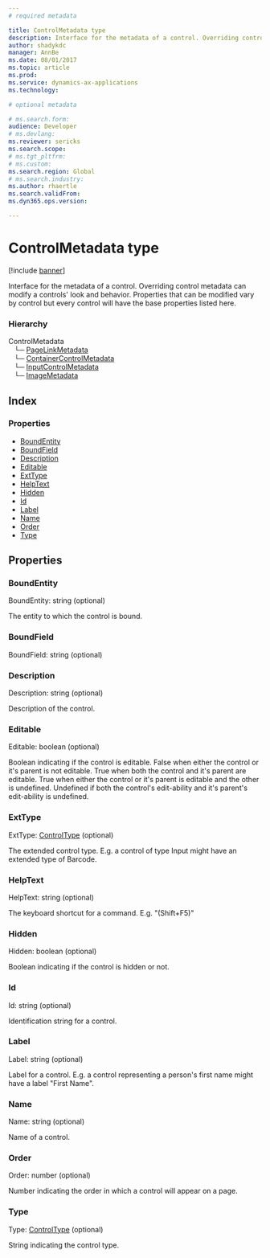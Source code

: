 ```yaml
---
# required metadata

title: ControlMetadata type
description: Interface for the metadata of a control. Overriding control metadata can modify a controls&#x27; look and behavior.
author: shadykdc
manager: AnnBe
ms.date: 08/01/2017
ms.topic: article
ms.prod: 
ms.service: dynamics-ax-applications
ms.technology: 

# optional metadata

# ms.search.form:
audience: Developer
# ms.devlang: 
ms.reviewer: sericks
ms.search.scope: 
# ms.tgt_pltfrm: 
# ms.custom:
ms.search.region: Global
# ms.search.industry: 
ms.author: rhaertle
ms.search.validFrom:
ms.dyn365.ops.version:

---
```


# ControlMetadata type

[!include [banner](../../../../includes/banner.md)]

Interface for the metadata of a control. Overriding control metadata can modify a controls' look and behavior.
Properties that can be modified vary by control but every control will have the base properties listed here.

### Hierarchy

ControlMetadata <br>&nbsp;&nbsp;&nbsp;└─ [PageLinkMetadata](view-model-control-pagelink-ipagelink-ipagelinkmetadata.md) <br>&nbsp;&nbsp;&nbsp;└─ [ContainerControlMetadata](view-model-control-container-icontainercontrol-icontainercontrolmetadata.md) <br>&nbsp;&nbsp;&nbsp;└─ [InputControlMetadata](view-model-control-basecontrol-iinputcontrol-iinputcontrolmetadata.md) <br>&nbsp;&nbsp;&nbsp;└─ [ImageMetadata](view-model-control-image-iimage-iimagemetadata.md) <br>

## Index

### Properties

* [BoundEntity](view-model-control-basecontrol-icontrol-icontrolmetadata.md#boundentity)
* [BoundField](view-model-control-basecontrol-icontrol-icontrolmetadata.md#boundfield)
* [Description](view-model-control-basecontrol-icontrol-icontrolmetadata.md#description)
* [Editable](view-model-control-basecontrol-icontrol-icontrolmetadata.md#editable)
* [ExtType](view-model-control-basecontrol-icontrol-icontrolmetadata.md#exttype)
* [HelpText](view-model-control-basecontrol-icontrol-icontrolmetadata.md#helptext)
* [Hidden](view-model-control-basecontrol-icontrol-icontrolmetadata.md#hidden)
* [Id](view-model-control-basecontrol-icontrol-icontrolmetadata.md#id)
* [Label](view-model-control-basecontrol-icontrol-icontrolmetadata.md#label)
* [Name](view-model-control-basecontrol-icontrol-icontrolmetadata.md#name)
* [Order](view-model-control-basecontrol-icontrol-icontrolmetadata.md#order)
* [Type](view-model-control-basecontrol-icontrol-icontrolmetadata.md#type)

## Properties

### BoundEntity

BoundEntity: string (optional) 

The entity to which the control is bound.


### BoundField

BoundField: string (optional) 




### Description

Description: string (optional) 

Description of the control.


### Editable

Editable: boolean (optional) 

Boolean indicating if the control is editable.
False when either the control or it's parent is not editable.
True when both the control and it's parent are editable.
True when either the control or it's parent is editable and the other is undefined.
Undefined if both the control's edit-ability and it's parent's edit-ability is undefined.


### ExtType

ExtType: [ControlType](../modules/view-model-control-basecontrol-icontrol.md#controltype) (optional) 

The extended control type. E.g. a control of type Input might have an extended type of Barcode.


### HelpText

HelpText: string (optional) 

The keyboard shortcut for a command. E.g. "(Shift+F5)"


### Hidden

Hidden: boolean (optional) 

Boolean indicating if the control is hidden or not.


### Id

Id: string (optional) 

Identification string for a control.


### Label

Label: string (optional) 

Label for a control. E.g. a control representing a person's first name might have a label "First Name".


### Name

Name: string (optional) 

Name of a control.


### Order

Order: number (optional) 

Number indicating the order in which a control will appear on a page.


### Type

Type: [ControlType](../modules/view-model-control-basecontrol-icontrol.md#controltype) (optional) 

String indicating the control type.


